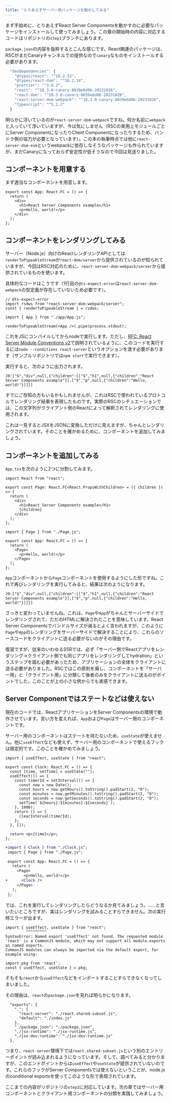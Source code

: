 ```yaml
---
title: "とりあえずサーバー用パッケージを動かしてみる"
---
```


まず手始めに、とりあえずReact Server Componentsを動かすのに必要なパッケージをインストールして使ってみましょう。この章の開始時の内容に対応するコードはリポジトリの`step1`ブランチにあります。

`package.json`の内容を抜粋するとこんな感じです。React関連のパッケージは、RSCがまだCanaryチャンネルでの提供なので`canary`なものをインストールする必要があります。

```ts
  "devDependencies": {
    "@types/react": "^18.2.33",
    "@types/react-dom": "^18.2.14",
    "prettier": "^3.0.3",
    "react": "^18.3.0-canary-8039e6d0b-20231026",
    "react-dom": "^18.3.0-canary-8039e6d0b-20231026",
    "react-server-dom-webpack": "^18.3.0-canary-8039e6d0b-20231026",
    "typescript": "^5.2.2"
  }
```

明らかに浮いているのが`react-server-dom-webpack`ですね。何か名前に`webpack`と入っていて浮いていますが、今は気にしません（RSCの実用上モジュールごとにServer ComponentになったりClient Componentになったりするため、バンドラ側の協力が必要となっています）。この本の執筆時点では他に`react-server-dom-esm`というwebpackに依存しなそうなパッケージも作られていますが、まだCanaryになっておらず安定性が低そうなので今回は見送りました。

## コンポーネントを用意する

まず適当なコンポーネントを用意します。

```tsx:src/app/App.tsx
export const App: React.FC = () => {
  return (
    <div>
      <h1>React Server Components example</h1>
      <p>Hello, world!</p>
    </div>
  );
};
```

## コンポーネントをレンダリングしてみる

サーバー（Node.js）向けのReactレンダリングAPIとしては`renderToPipeableStream`が`react-dom/server`から提供されているのが知られていますが、今回はRSC対応のために、`react-server-dom-webpack/server`から提供されているものを使います。

具体的なコードはこうです（1行目の`@ts-expect-error`は`react-server-dom-webpack`の型定義が存在していないため必要です）。

```tsx:src/index.tsx
// @ts-expect-error
import rsdws from "react-server-dom-webpack/server";
const { renderToPipeableStream } = rsdws;

import { App } from "./app/App.js";

renderToPipeableStream(<App />).pipe(process.stdout);
```

これをJSにコンパイルしてからnodeで実行します。ただし、[RFC: React Server Module Conventions v2](https://github.com/reactjs/rfcs/pull/227)で説明されているように、このコードを実行するには`node --conditions react-server`というオプションを渡す必要があります（サンプルリポジトリでは`npm start`で実行できます）。

実行すると、次のように出力されます。

```
J0:["$","div",null,{"children":[["$","h1",null,{"children":"React Server Components example"}],["$","p",null,{"children":"Hello, world!"}]]}]
```

すでにご存知の方もいるかもしれませんが、これはRSCで使われているプロトコルでレンダリング結果を表現したものです。実際のRSCのシチュエーションでは、この文字列がクライアント側のReactによって解釈されてレンダリングに使用されます。

これは一見するとJSXをJSONに変換しただけに見えますが、ちゃんとレンダリングされています。そのことを確かめるために、コンポーネントを追加してみましょう。

## コンポーネントを追加してみる

`App.tsx`を次のように2つに分割してみます。

```tsx:src/app/Page.tsx
import React from "react";

export const Page: React.FC<React.PropsWithChildren> = ({ children }) => {
  return (
    <div>
      <h1>React Server Components example</h1>
      {children}
    </div>
  );
};
```

```tsx:src/app/App.tsx
import { Page } from "./Page.js";

export const App: React.FC = () => {
  return (
    <Page>
      <p>Hello, world!</p>
    </Page>
  );
};
```

`App`コンポーネントから`Page`コンポーネントを使用するようにした形ですね。これで再びレンダリングを実行してみると、結果は次のようになります。

```
J0:["$","div",null,{"children":[["$","h1",null,{"children":"React Server Components example"}],["$","p",null,{"children":"Hello, world!"}]]}]
```

さっきと変わっていませんね。これは、`Page`や`App`がちゃんとサーバーサイドでレンダリングされて、ただのHTMLに解決されたことを意味しています。React Server Componentsでバンドルサイズが減るとよく言われますが、このように`Page`や`App`のレンダリングをサーバーサイドで解決することにより、これらのソースコードをクライアントに送る必要がないのがその理由です。

復習ですが、従来のいわゆるSSRでは、必ず「サーバー側でReactアプリをレンダリング→クライアント側でも同じアプリをレンダリングしてhydration」というステップを踏む必要があったため、アプリケーションの全体をクライアントに送る必要がありました。RSCではこの原則を廃し、コンポーネントを「サーバー用」と「クライアント用」に分類して後者のみをクライアントに送るのがポイントでした。このことが上の小さな例からでも実感できます。

## Server Componentではステートなどは使えない

現在のコードでは、ReactアプリケーションをServer Componentsの環境で動作させています。言い方を変えれば、`App`および`Page`はサーバー用のコンポーネントです。

サーバー用のコンポーネントはステートを持たないため、`useState`が使えません。他に`useEffect`なども使えず、サーバー用のコンポーネントで使えるフックは限定的です。このことを確かめてみましょう。

```tsx:src/app/Clock.tsx
import { useEffect, useState } from "react";

export const Clock: React.FC = () => {
  const [time, setTime] = useState("");
  useEffect(() => {
    const timerId = setInterval(() => {
      const now = new Date();
      const hours = now.getHours().toString().padStart(2, "0");
      const minutes = now.getMinutes().toString().padStart(2, "0");
      const seconds = now.getSeconds().toString().padStart(2, "0");
      setTime(`${hours}:${minutes}:${seconds}`);
    }, 1000);
    return () => {
      clearInterval(timerId);
    };
  }, []);

  return <p>{time}</p>;
};
```

```diff tsx:src/app/App.tsx
+import { Clock } from "./Clock.js";
 import { Page } from "./Page.js";

 export const App: React.FC = () => {
   return (
     <Page>
        <p>Hello, world!</p>
+      <Clock />
     </Page>
   );
 };
```

では、これを実行してレンダリングしたらどうなるか見てみましょう。……と言いたいところですが、実はレンダリングを試みることすらできません。次の実行時エラーが出ます。

```
import { useEffect, useState } from "react";
         ^^^^^^^^^
SyntaxError: Named export 'useEffect' not found. The requested module 'react' is a CommonJS module, which may not support all module.exports as named exports.
CommonJS modules can always be imported via the default export, for example using:

import pkg from 'react';
const { useEffect, useState } = pkg;
```

そもそも`react`から`useEffect`などをインポートすることすらできなくなってしまいました。

その理由は、`react`の`package.json`を見れば明らかになります。

```json:reactのpackage.json（抜粋）
  "exports": {
    ".": {
      "react-server": "./react.shared-subset.js",
      "default": "./index.js"
    },
    "./package.json": "./package.json",
    "./jsx-runtime": "./jsx-runtime.js",
    "./jsx-dev-runtime": "./jsx-dev-runtime.js"
  },
```

つまり、`react-server`環境下では`react.shared-subset.js`という別のエントリーポイントが読み込まれるようになっています。そして、調べてみると分かりますが、このエンドポイントからは`useEffect`や`useState`が提供されていないのです。これらのフックがServer Componentsでは使えないということが、node.jsのconditional exportsを使ってこのような形で表現されています。

ここまでの内容がリポジトリの`step2`に対応しています。次の章ではサーバー用コンポーネントとクライアント用コンポーネントの分類を実践してみましょう。